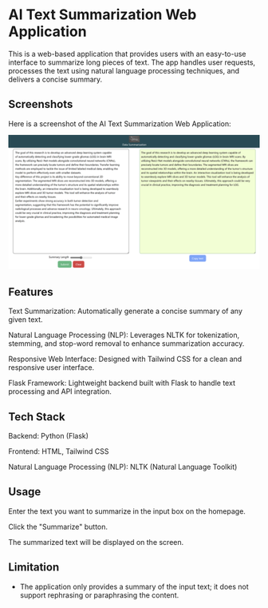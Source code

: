 
# AI Text Summarization Web Application
This is a web-based application that provides users with an easy-to-use interface to summarize long pieces of text. The app handles user requests, processes the text using natural language processing techniques, and delivers a concise summary.

## Screenshots

Here is a screenshot of the AI Text Summarization Web Application:

![App Screenshot](./static/images/a1sum.png)

## Features
Text Summarization: Automatically generate a concise summary of any given text.

Natural Language Processing (NLP): Leverages NLTK for tokenization, stemming, and stop-word removal to enhance summarization accuracy.

Responsive Web Interface: Designed with Tailwind CSS for a clean and responsive user interface.

Flask Framework: Lightweight backend built with Flask to handle text processing and API integration.
## Tech Stack
Backend: Python (Flask)

Frontend: HTML, Tailwind CSS

Natural Language Processing (NLP): NLTK (Natural Language Toolkit)


## Usage
Enter the text you want to summarize in the input box on the homepage.

Click the "Summarize" button.

The summarized text will be displayed on the screen.

## Limitation
- The application only provides a summary of the input text; it does not support rephrasing or paraphrasing the content.
